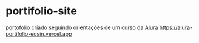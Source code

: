 # portifolio-site
 portofolio criado seguindo orientações de um curso da Alura
https://alura-portifolio-eosin.vercel.app
